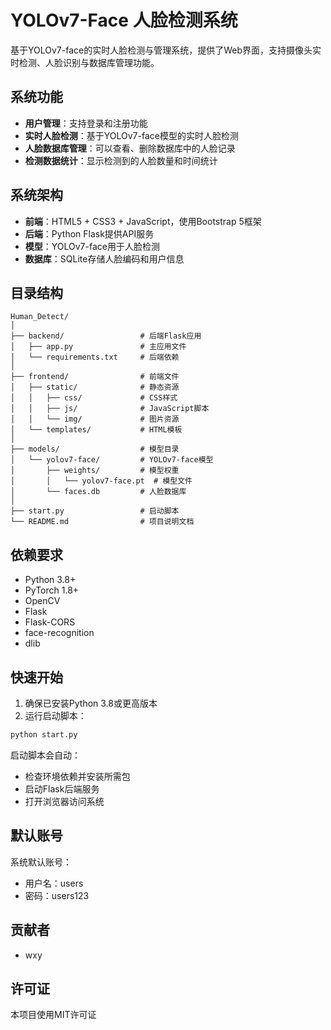 # YOLOv7-Face 人脸检测系统

基于YOLOv7-face的实时人脸检测与管理系统，提供了Web界面，支持摄像头实时检测、人脸识别与数据库管理功能。

## 系统功能

- **用户管理**：支持登录和注册功能
- **实时人脸检测**：基于YOLOv7-face模型的实时人脸检测
- **人脸数据库管理**：可以查看、删除数据库中的人脸记录
- **检测数据统计**：显示检测到的人脸数量和时间统计

## 系统架构

- **前端**：HTML5 + CSS3 + JavaScript，使用Bootstrap 5框架
- **后端**：Python Flask提供API服务
- **模型**：YOLOv7-face用于人脸检测
- **数据库**：SQLite存储人脸编码和用户信息

## 目录结构

```
Human_Detect/
│
├── backend/                 # 后端Flask应用
│   ├── app.py               # 主应用文件
│   └── requirements.txt     # 后端依赖
│
├── frontend/                # 前端文件
│   ├── static/              # 静态资源
│   │   ├── css/             # CSS样式
│   │   ├── js/              # JavaScript脚本
│   │   └── img/             # 图片资源
│   └── templates/           # HTML模板
│
├── models/                  # 模型目录
│   └── yolov7-face/         # YOLOv7-face模型
│       ├── weights/         # 模型权重
│       │   └── yolov7-face.pt  # 模型文件
│       └── faces.db         # 人脸数据库
│
├── start.py                 # 启动脚本
└── README.md                # 项目说明文档
```

## 依赖要求

- Python 3.8+
- PyTorch 1.8+
- OpenCV
- Flask
- Flask-CORS
- face-recognition
- dlib

## 快速开始

1. 确保已安装Python 3.8或更高版本
2. 运行启动脚本：

```bash
python start.py
```

启动脚本会自动：
- 检查环境依赖并安装所需包
- 启动Flask后端服务
- 打开浏览器访问系统

## 默认账号

系统默认账号：
- 用户名：users
- 密码：users123

## 贡献者

- wxy

## 许可证

本项目使用MIT许可证 